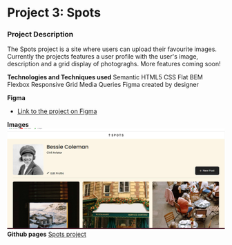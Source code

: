 # Project 3: Spots

### Project Description

The Spots project is a site where users can upload their favourite images. Currently the projects features a user profile with the user's image, description and a grid display of photograghs. More features coming soon!

**Technologies and Techniques used**
Semantic HTML5
CSS
Flat BEM
Flexbox
Responsive Grid
Media Queries
Figma created by designer

**Figma**

- [Link to the project on Figma](https://www.figma.com/file/BBNm2bC3lj8QQMHlnqRsga/Sprint-3-Project-%E2%80%94-Spots?type=design&node-id=2%3A60&mode=design&t=afgNFybdorZO6cQo-1)

**Images**
![Screenshot](images/project-screenshot.png)
**Github pages**
[Spots project](https://thato-a.github.io/se_project_spots/)
